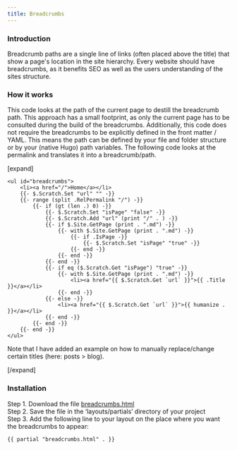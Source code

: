 ```yaml
---
title: Breadcrumbs
---
```

### Introduction

Breadcrumb paths are a single line of links (often placed above the title) that show a page's location in the site hierarchy. Every website should have breadcrumbs, as it benefits SEO as well as the users understanding of the sites structure.

### How it works

This code looks at the path of the current page to destill the breadcrumb path. This approach has a small footprint, as only the current page has to be consulted during the build of the breadcrumbs. Additionally, this code does not require the breadcrumbs to be explicitly defined in the front matter / YAML. This means the path can be defined by your file and folder structure or by your (native Hugo) path variables. The following code looks at the permalink and translates it into a breadcrumb/path.

[expand]

```
<ul id="breadcrumbs">
    <li><a href="/">Home</a></li>
    {{- $.Scratch.Set "url" "" -}}
    {{- range (split .RelPermalink "/") -}}
        {{- if (gt (len .) 0) -}}    
            {{- $.Scratch.Set "isPage" "false" -}}
            {{- $.Scratch.Add "url" (print "/" . ) -}}
            {{- if $.Site.GetPage (print . ".md") -}}
                {{- with $.Site.GetPage (print . ".md") -}}
                    {{- if .IsPage -}}
                        {{- $.Scratch.Set "isPage" "true" -}}
                    {{- end -}}
                {{- end -}}
            {{- end -}}
            {{- if eq ($.Scratch.Get "isPage") "true" -}}
                {{- with $.Site.GetPage (print . ".md") -}}
                    <li><a href="{{ $.Scratch.Get `url` }}">{{ .Title }}</a></li>
                {{- end -}}
            {{- else -}}
                <li><a href="{{ $.Scratch.Get `url` }}">{{ humanize . }}</a></li>
            {{- end -}}
        {{- end -}}
    {{- end -}}
</ul>
```

Note that I have added an example on how to manually replace/change certain titles (here: posts > blog).

[/expand]

### Installation

Step 1. Download the file [breadcrumbs.html](https://raw.githubusercontent.com/jhvanderschee/hugocodex/main/layouts/partials/breadcrumbs.html)
<br />Step 2. Save the file in the ‘layouts/partials’ directory of your project
<br />Step 3. Add the following line to your layout on the place where you want the breadcrumbs to appear:

```
{{ partial "breadcrumbs.html" . }}
```
